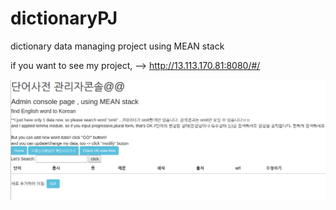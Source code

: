# dictionaryPJ
dictionary data managing project using MEAN stack

if you want to see my project, -->    http://13.113.170.81:8080/#/

![screenshot](./screenshot.png)
